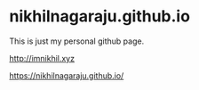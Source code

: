 # nikhilnagaraju.github.io
This is just my personal github page.

http://imnikhil.xyz

https://nikhilnagaraju.github.io/
